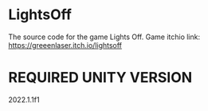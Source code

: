 # LightsOff
The source code for the game Lights Off. Game itchio link: https://greeenlaser.itch.io/lightsoff

# REQUIRED UNITY VERSION
2022.1.1f1
